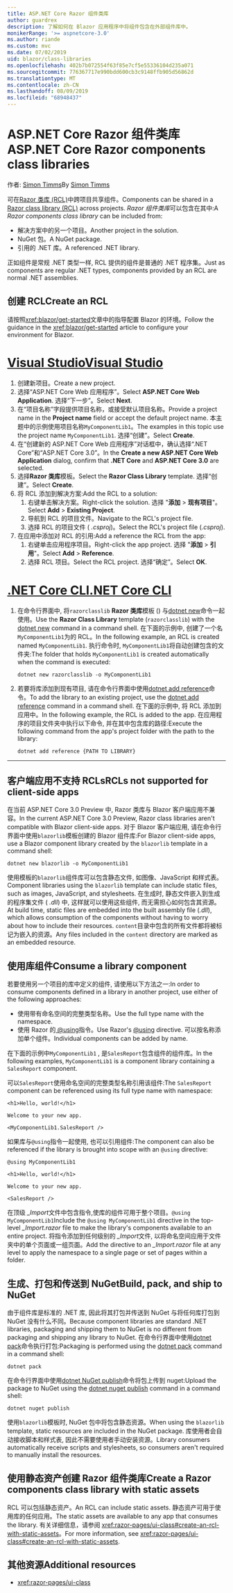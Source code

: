 ```yaml
---
title: ASP.NET Core Razor 组件类库
author: guardrex
description: 了解如何在 Blazor 应用程序中将组件包含在外部组件库中。
monikerRange: '>= aspnetcore-3.0'
ms.author: riande
ms.custom: mvc
ms.date: 07/02/2019
uid: blazor/class-libraries
ms.openlocfilehash: 402b7b072554f63f85e7cf5e55336104d235a071
ms.sourcegitcommit: 776367717e990bdd600cb3c9148ffb905d56862d
ms.translationtype: MT
ms.contentlocale: zh-CN
ms.lasthandoff: 08/09/2019
ms.locfileid: "68948437"
---
```

# <a name="aspnet-core-razor-components-class-libraries"></a><span data-ttu-id="c224d-103">ASP.NET Core Razor 组件类库</span><span class="sxs-lookup"><span data-stu-id="c224d-103">ASP.NET Core Razor components class libraries</span></span>

<span data-ttu-id="c224d-104">作者: [Simon Timms](https://github.com/stimms)</span><span class="sxs-lookup"><span data-stu-id="c224d-104">By [Simon Timms](https://github.com/stimms)</span></span>

<span data-ttu-id="c224d-105">可在[Razor 类库 (RCL)](xref:razor-pages/ui-class)中跨项目共享组件。</span><span class="sxs-lookup"><span data-stu-id="c224d-105">Components can be shared in a [Razor class library (RCL)](xref:razor-pages/ui-class) across projects.</span></span> <span data-ttu-id="c224d-106">*Razor 组件类库*可以包含在其中:</span><span class="sxs-lookup"><span data-stu-id="c224d-106">A *Razor components class library* can be included from:</span></span>

* <span data-ttu-id="c224d-107">解决方案中的另一个项目。</span><span class="sxs-lookup"><span data-stu-id="c224d-107">Another project in the solution.</span></span>
* <span data-ttu-id="c224d-108">NuGet 包。</span><span class="sxs-lookup"><span data-stu-id="c224d-108">A NuGet package.</span></span>
* <span data-ttu-id="c224d-109">引用的 .NET 库。</span><span class="sxs-lookup"><span data-stu-id="c224d-109">A referenced .NET library.</span></span>

<span data-ttu-id="c224d-110">正如组件是常规 .NET 类型一样, RCL 提供的组件是普通的 .NET 程序集。</span><span class="sxs-lookup"><span data-stu-id="c224d-110">Just as components are regular .NET types, components provided by an RCL are normal .NET assemblies.</span></span>

## <a name="create-an-rcl"></a><span data-ttu-id="c224d-111">创建 RCL</span><span class="sxs-lookup"><span data-stu-id="c224d-111">Create an RCL</span></span>

<span data-ttu-id="c224d-112">请按照<xref:blazor/get-started>文章中的指导配置 Blazor 的环境。</span><span class="sxs-lookup"><span data-stu-id="c224d-112">Follow the guidance in the <xref:blazor/get-started> article to configure your environment for Blazor.</span></span>

# <a name="visual-studiotabvisual-studio"></a>[<span data-ttu-id="c224d-113">Visual Studio</span><span class="sxs-lookup"><span data-stu-id="c224d-113">Visual Studio</span></span>](#tab/visual-studio)

1. <span data-ttu-id="c224d-114">创建新项目。</span><span class="sxs-lookup"><span data-stu-id="c224d-114">Create a new project.</span></span>
1. <span data-ttu-id="c224d-115">选择“ASP.NET Core Web 应用程序”。</span><span class="sxs-lookup"><span data-stu-id="c224d-115">Select **ASP.NET Core Web Application**.</span></span> <span data-ttu-id="c224d-116">选择“下一步”。</span><span class="sxs-lookup"><span data-stu-id="c224d-116">Select **Next**.</span></span>
1. <span data-ttu-id="c224d-117">在“项目名称”字段提供项目名称，或接受默认项目名称。</span><span class="sxs-lookup"><span data-stu-id="c224d-117">Provide a project name in the **Project name** field or accept the default project name.</span></span> <span data-ttu-id="c224d-118">本主题中的示例使用项目名称`MyComponentLib1`。</span><span class="sxs-lookup"><span data-stu-id="c224d-118">The examples in this topic use the project name `MyComponentLib1`.</span></span> <span data-ttu-id="c224d-119">选择“创建”。</span><span class="sxs-lookup"><span data-stu-id="c224d-119">Select **Create**.</span></span>
1. <span data-ttu-id="c224d-120">在“创建新的 ASP.NET Core Web 应用程序”对话框中，确认选择“.NET Core”和“ASP.NET Core 3.0”。</span><span class="sxs-lookup"><span data-stu-id="c224d-120">In the **Create a new ASP.NET Core Web Application** dialog, confirm that **.NET Core** and **ASP.NET Core 3.0** are selected.</span></span>
1. <span data-ttu-id="c224d-121">选择**Razor 类库**模板。</span><span class="sxs-lookup"><span data-stu-id="c224d-121">Select the **Razor Class Library** template.</span></span> <span data-ttu-id="c224d-122">选择“创建”。</span><span class="sxs-lookup"><span data-stu-id="c224d-122">Select **Create**.</span></span>
1. <span data-ttu-id="c224d-123">将 RCL 添加到解决方案:</span><span class="sxs-lookup"><span data-stu-id="c224d-123">Add the RCL to a solution:</span></span>
   1. <span data-ttu-id="c224d-124">右键单击解决方案。</span><span class="sxs-lookup"><span data-stu-id="c224d-124">Right-click the solution.</span></span> <span data-ttu-id="c224d-125">选择 "**添加** > **现有项目**"。</span><span class="sxs-lookup"><span data-stu-id="c224d-125">Select **Add** > **Existing Project**.</span></span>
   1. <span data-ttu-id="c224d-126">导航到 RCL 的项目文件。</span><span class="sxs-lookup"><span data-stu-id="c224d-126">Navigate to the RCL's project file.</span></span>
   1. <span data-ttu-id="c224d-127">选择 RCL 的项目文件 ( *.csproj*)。</span><span class="sxs-lookup"><span data-stu-id="c224d-127">Select the RCL's project file (*.csproj*).</span></span>
1. <span data-ttu-id="c224d-128">在应用中添加对 RCL 的引用:</span><span class="sxs-lookup"><span data-stu-id="c224d-128">Add a reference the RCL from the app:</span></span>
   1. <span data-ttu-id="c224d-129">右键单击应用程序项目。</span><span class="sxs-lookup"><span data-stu-id="c224d-129">Right-click the app project.</span></span> <span data-ttu-id="c224d-130">选择 "**添加** > **引用**"。</span><span class="sxs-lookup"><span data-stu-id="c224d-130">Select **Add** > **Reference**.</span></span>
   1. <span data-ttu-id="c224d-131">选择 RCL 项目。</span><span class="sxs-lookup"><span data-stu-id="c224d-131">Select the RCL project.</span></span> <span data-ttu-id="c224d-132">选择“确定”。</span><span class="sxs-lookup"><span data-stu-id="c224d-132">Select **OK**.</span></span>

# <a name="net-core-clitabnetcore-cli"></a>[<span data-ttu-id="c224d-133">.NET Core CLI</span><span class="sxs-lookup"><span data-stu-id="c224d-133">.NET Core CLI</span></span>](#tab/netcore-cli)

1. <span data-ttu-id="c224d-134">在命令行界面中, 将`razorclasslib` **Razor 类库**模板 () 与[dotnet new](/dotnet/core/tools/dotnet-new)命令一起使用。</span><span class="sxs-lookup"><span data-stu-id="c224d-134">Use the **Razor Class Library** template (`razorclasslib`) with the [dotnet new](/dotnet/core/tools/dotnet-new) command in a command shell.</span></span> <span data-ttu-id="c224d-135">在下面的示例中, 创建了一个名`MyComponentLib1`为的 RCL。</span><span class="sxs-lookup"><span data-stu-id="c224d-135">In the following example, an RCL is created named `MyComponentLib1`.</span></span> <span data-ttu-id="c224d-136">执行命令时, `MyComponentLib1`将自动创建包含的文件夹:</span><span class="sxs-lookup"><span data-stu-id="c224d-136">The folder that holds `MyComponentLib1` is created automatically when the command is executed:</span></span>

   ```console
   dotnet new razorclasslib -o MyComponentLib1
   ```

1. <span data-ttu-id="c224d-137">若要将库添加到现有项目, 请在命令行界面中使用[dotnet add reference](/dotnet/core/tools/dotnet-add-reference)命令。</span><span class="sxs-lookup"><span data-stu-id="c224d-137">To add the library to an existing project, use the [dotnet add reference](/dotnet/core/tools/dotnet-add-reference) command in a command shell.</span></span> <span data-ttu-id="c224d-138">在下面的示例中, 将 RCL 添加到应用中。</span><span class="sxs-lookup"><span data-stu-id="c224d-138">In the following example, the RCL is added to the app.</span></span> <span data-ttu-id="c224d-139">在应用程序的项目文件夹中执行以下命令, 并在其中包含库的路径:</span><span class="sxs-lookup"><span data-stu-id="c224d-139">Execute the following command from the app's project folder with the path to the library:</span></span>

   ```console
   dotnet add reference {PATH TO LIBRARY}
   ```

---

## <a name="rcls-not-supported-for-client-side-apps"></a><span data-ttu-id="c224d-140">客户端应用不支持 RCLs</span><span class="sxs-lookup"><span data-stu-id="c224d-140">RCLs not supported for client-side apps</span></span>

<span data-ttu-id="c224d-141">在当前 ASP.NET Core 3.0 Preview 中, Razor 类库与 Blazor 客户端应用不兼容。</span><span class="sxs-lookup"><span data-stu-id="c224d-141">In the current ASP.NET Core 3.0 Preview, Razor class libraries aren't compatible with Blazor client-side apps.</span></span> <span data-ttu-id="c224d-142">对于 Blazor 客户端应用, 请在命令行界面中使用`blazorlib`模板创建的 Blazor 组件库:</span><span class="sxs-lookup"><span data-stu-id="c224d-142">For Blazor client-side apps, use a Blazor component library created by the `blazorlib` template in a command shell:</span></span>

```console
dotnet new blazorlib -o MyComponentLib1
```

<span data-ttu-id="c224d-143">使用模板的`blazorlib`组件库可以包含静态文件, 如图像、JavaScript 和样式表。</span><span class="sxs-lookup"><span data-stu-id="c224d-143">Component libraries using the `blazorlib` template can include static files, such as images, JavaScript, and stylesheets.</span></span> <span data-ttu-id="c224d-144">在生成时, 静态文件嵌入到生成的程序集文件 ( *.dll*) 中, 这样就可以使用这些组件, 而无需担心如何包含其资源。</span><span class="sxs-lookup"><span data-stu-id="c224d-144">At build time, static files are embedded into the built assembly file (*.dll*), which allows consumption of the components without having to worry about how to include their resources.</span></span> <span data-ttu-id="c224d-145">`content`目录中包含的所有文件都将被标记为嵌入的资源。</span><span class="sxs-lookup"><span data-stu-id="c224d-145">Any files included in the `content` directory are marked as an embedded resource.</span></span>

## <a name="consume-a-library-component"></a><span data-ttu-id="c224d-146">使用库组件</span><span class="sxs-lookup"><span data-stu-id="c224d-146">Consume a library component</span></span>

<span data-ttu-id="c224d-147">若要使用另一个项目的库中定义的组件, 请使用以下方法之一:</span><span class="sxs-lookup"><span data-stu-id="c224d-147">In order to consume components defined in a library in another project, use either of the following approaches:</span></span>

* <span data-ttu-id="c224d-148">使用带有命名空间的完整类型名称。</span><span class="sxs-lookup"><span data-stu-id="c224d-148">Use the full type name with the namespace.</span></span>
* <span data-ttu-id="c224d-149">使用 Razor 的[ \@using](xref:mvc/views/razor#using)指令。</span><span class="sxs-lookup"><span data-stu-id="c224d-149">Use Razor's [\@using](xref:mvc/views/razor#using) directive.</span></span> <span data-ttu-id="c224d-150">可以按名称添加单个组件。</span><span class="sxs-lookup"><span data-stu-id="c224d-150">Individual components can be added by name.</span></span>

<span data-ttu-id="c224d-151">在下面的示例中`MyComponentLib1` , 是`SalesReport`包含组件的组件库。</span><span class="sxs-lookup"><span data-stu-id="c224d-151">In the following examples, `MyComponentLib1` is a component library containing a `SalesReport` component.</span></span>

<span data-ttu-id="c224d-152">可以`SalesReport`使用命名空间的完整类型名称引用该组件:</span><span class="sxs-lookup"><span data-stu-id="c224d-152">The `SalesReport` component can be referenced using its full type name with namespace:</span></span>

```cshtml
<h1>Hello, world!</h1>

Welcome to your new app.

<MyComponentLib1.SalesReport />
```

<span data-ttu-id="c224d-153">如果库与`@using`指令一起使用, 也可以引用组件:</span><span class="sxs-lookup"><span data-stu-id="c224d-153">The component can also be referenced if the library is brought into scope with an `@using` directive:</span></span>

```cshtml
@using MyComponentLib1

<h1>Hello, world!</h1>

Welcome to your new app.

<SalesReport />
```

<span data-ttu-id="c224d-154">在顶级 *_Import*文件中包含指令,使库的组件可用于整个项目。`@using MyComponentLib1`</span><span class="sxs-lookup"><span data-stu-id="c224d-154">Include the `@using MyComponentLib1` directive in the top-level *_Import.razor* file to make the library's components available to an entire project.</span></span> <span data-ttu-id="c224d-155">将指令添加到任何级别的 *_Import*文件, 以将命名空间应用于文件夹中的单个页面或一组页面。</span><span class="sxs-lookup"><span data-stu-id="c224d-155">Add the directive to an *_Import.razor* file at any level to apply the namespace to a single page or set of pages within a folder.</span></span>

## <a name="build-pack-and-ship-to-nuget"></a><span data-ttu-id="c224d-156">生成、打包和传送到 NuGet</span><span class="sxs-lookup"><span data-stu-id="c224d-156">Build, pack, and ship to NuGet</span></span>

<span data-ttu-id="c224d-157">由于组件库是标准的 .NET 库, 因此将其打包并传送到 NuGet 与将任何库打包到 NuGet 没有什么不同。</span><span class="sxs-lookup"><span data-stu-id="c224d-157">Because component libraries are standard .NET libraries, packaging and shipping them to NuGet is no different from packaging and shipping any library to NuGet.</span></span> <span data-ttu-id="c224d-158">在命令行界面中使用[dotnet pack](/dotnet/core/tools/dotnet-pack)命令执行打包:</span><span class="sxs-lookup"><span data-stu-id="c224d-158">Packaging is performed using the [dotnet pack](/dotnet/core/tools/dotnet-pack) command in a command shell:</span></span>

```console
dotnet pack
```

<span data-ttu-id="c224d-159">在命令行界面中使用[dotnet NuGet publish](/dotnet/core/tools/dotnet-nuget-push)命令将包上传到 nuget:</span><span class="sxs-lookup"><span data-stu-id="c224d-159">Upload the package to NuGet using the [dotnet nuget publish](/dotnet/core/tools/dotnet-nuget-push) command in a command shell:</span></span>

```console
dotnet nuget publish
```

<span data-ttu-id="c224d-160">使用`blazorlib`模板时, NuGet 包中将包含静态资源。</span><span class="sxs-lookup"><span data-stu-id="c224d-160">When using the `blazorlib` template, static resources are included in the NuGet package.</span></span> <span data-ttu-id="c224d-161">库使用者会自动接收脚本和样式表, 因此不需要使用者手动安装资源。</span><span class="sxs-lookup"><span data-stu-id="c224d-161">Library consumers automatically receive scripts and stylesheets, so consumers aren't required to manually install the resources.</span></span>

## <a name="create-a-razor-components-class-library-with-static-assets"></a><span data-ttu-id="c224d-162">使用静态资产创建 Razor 组件类库</span><span class="sxs-lookup"><span data-stu-id="c224d-162">Create a Razor components class library with static assets</span></span>

<span data-ttu-id="c224d-163">RCL 可以包括静态资产。</span><span class="sxs-lookup"><span data-stu-id="c224d-163">An RCL can include static assets.</span></span> <span data-ttu-id="c224d-164">静态资产可用于使用库的任何应用。</span><span class="sxs-lookup"><span data-stu-id="c224d-164">The static assets are available to any app that consumes the library.</span></span> <span data-ttu-id="c224d-165">有关详细信息，请参阅 <xref:razor-pages/ui-class#create-an-rcl-with-static-assets>。</span><span class="sxs-lookup"><span data-stu-id="c224d-165">For more information, see <xref:razor-pages/ui-class#create-an-rcl-with-static-assets>.</span></span>

## <a name="additional-resources"></a><span data-ttu-id="c224d-166">其他资源</span><span class="sxs-lookup"><span data-stu-id="c224d-166">Additional resources</span></span>

* <xref:razor-pages/ui-class>
